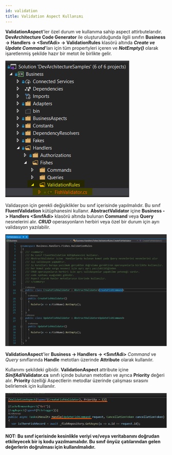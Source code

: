 ```yaml
---
id: validation
title: Validation Aspect Kullanımı
---
```

**ValidationAspect**'ler özel durum ve kullanıma sahip aspect attirbutelarıdır. **DevArchitecture Code Generator** ile oluşturulduğunda ilgili sınıfın **Business -> Handlers -> <SınıfAdi> -> ValidationRules** klasörü altında ***Create ve Update Command***'ları için tüm propertyleri içeren ve ***NotEmpty()*** olarak işaretlenmiş şekilde hazır bir metot ile birlikte gelir. 

![](./media/image54.png)

Validasyon için gerekli değişiklikler bu sınıf içerisinde yapılmalıdır. Bu sınıf **FluentValidation** kütüphanesini kullanır. **AbstractValidator** içine  **Business -> Handlers <SınıfAdi>** klasörü altında bulunan **Command** veya **Query** nesnelerini alır. ***CRUD*** operasyonların herbiri veya özel bir durum için ayrı validasyon yazılabilir. 

![](./media/image55.png)

**ValidationAspect**'ler **Business -> Handlers -> <SınıfAdi>** *Command* ve *Query* sınıflarında **Handle** metotları üzerinde **Attribute** olarak kullanılır.

Kullanımı şekildeki gibidir. **ValidationAspect** attribute içine ***SinifAdi*Validator.cs** sınıfı içinde bulunan metotları ve ayrıca **Priority** değeri alır. **Priority** özelliği Aspectlerin metodlar üzerinde çalışması sırasını belirlemek için kullanılır.

![](./media/image56.png)

**NOT: Bu sınıf içerisinde kesinlikle veriyi ve/veya veritabanını doğrudan etkileyecek bir iş kodu yazılmamalıdır. Bu sınıf önyüz çatılarından gelen değerlerin doğrulması için kullanılmalıdır.**